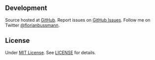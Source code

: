## Development
Source hosted at [GitHub](http://github.com/florianbussmann/hello-world).
Report issues on [GitHub Issues](http://github.com/florianbussmann/hello-world/issues). 
Follow me on Twitter [@florianbussmann](https://twitter.com/florianbussmann).

## License
Under [MIT License](http://github.com/florianbussmann/hello-world/blob/master/LICENSE). See [LICENSE](http://github.com/florianbussmann/hello-world/blob/master/LICENSE) for details.
